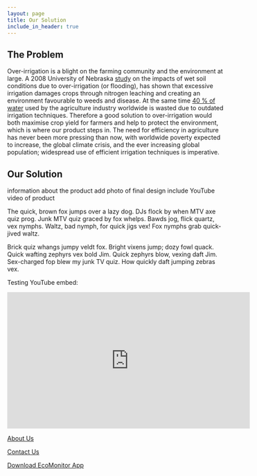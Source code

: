 ```yaml
---
layout: page
title: Our Solution
include_in_header: true
---
```


## The Problem

Over-irrigation is a blight on the farming community and the environment at large. A 2008 University of Nebraska [study](https://cropwatch.unl.edu/documents/g1904.pdf) on the impacts of wet soil conditions due to over-irrigation (or flooding), has shown that excessive irrigation damages crops through nitrogen leaching and creating an environment favourable to weeds and disease. At the same time [40 % of water](https://htt.io/water-usage-in-the-agricultural-industry/) used by the agriculture industry worldwide is wasted due to outdated irrigation techniques. Therefore a good solution to over-irrigation would both maximise crop yield for farmers and help to protect the environment, which is where our product steps in.
The need for efficiency in agriculture has never been more pressing than now, with worldwide poverty expected to increase, the global climate crisis, and the ever increasing global population; widespread use of efficient irrigation techniques is imperative.

## Our Solution


information about the product
add photo of final design
include YouTube video of product

The quick, brown fox jumps over a lazy dog. DJs flock by when MTV axe quiz prog. Junk MTV quiz graced by fox whelps. Bawds jog, flick quartz, vex nymphs. Waltz, bad nymph, for quick jigs vex! Fox nymphs grab quick-jived waltz.

Brick quiz whangs jumpy veldt fox. Bright vixens jump; dozy fowl quack. Quick wafting zephyrs vex bold Jim. Quick zephyrs blow, vexing daft Jim. Sex-charged fop blew my junk TV quiz. How quickly daft jumping zebras vex.

Testing YouTube embed:


<iframe width="560" height="315" src="https://www.youtube-nocookie.com/embed/dQw4w9WgXcQ" title="YouTube video player" frameborder="0" allow="accelerometer; autoplay; clipboard-write; encrypted-media; gyroscope; picture-in-picture" allowfullscreen></iframe>


[About Us](./about)

[Contact Us](./contact)

[Download EcoMonitor App](./download)
